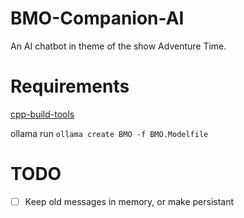 # BMO-Companion-AI
An AI chatbot in theme of the show Adventure Time.

# Requirements
[cpp-build-tools](https://visualstudio.microsoft.com/visual-cpp-build-tools/)

ollama
run `ollama create BMO -f BMO.Modelfile`



# TODO
- [ ] Keep old messages in memory, or make persistant
